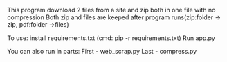 This program download 2 files from a site and zip both in one file with no compression
Both zip and files are keeped after program runs(zip:folder -> zip, pdf:folder ->files)

To use:
install requirements.txt (cmd:  pip -r requirements.txt)
Run app.py


You can also run in parts:
First - web_scrap.py
Last - compress.py

